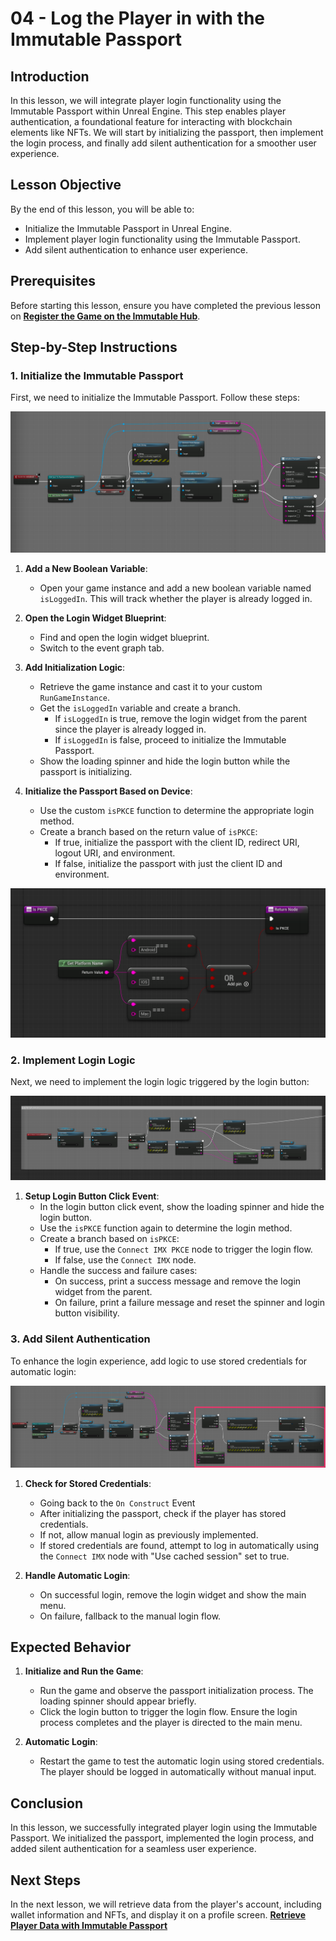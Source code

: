 # 04 - Log the Player in with the Immutable Passport

## Introduction

In this lesson, we will integrate player login functionality using the Immutable Passport within Unreal Engine. This step enables player authentication, a foundational feature for interacting with blockchain elements like NFTs. We will start by initializing the passport, then implement the login process, and finally add silent authentication for a smoother user experience.

## Lesson Objective

By the end of this lesson, you will be able to:
- Initialize the Immutable Passport in Unreal Engine.
- Implement player login functionality using the Immutable Passport.
- Add silent authentication to enhance user experience.

## Prerequisites

Before starting this lesson, ensure you have completed the previous lesson on [**Register the Game on the Immutable Hub**](../03-register-the-game-on-the-immutable-hub/README.md).

## Step-by-Step Instructions

### 1. Initialize the Immutable Passport

First, we need to initialize the Immutable Passport. Follow these steps:

![Initialize Passport](./initializePassport.png)

1. **Add a New Boolean Variable**:
   - Open your game instance and add a new boolean variable named `isLoggedIn`. This will track whether the player is already logged in.

2. **Open the Login Widget Blueprint**:
   - Find and open the login widget blueprint.
   - Switch to the event graph tab.

3. **Add Initialization Logic**:
   - Retrieve the game instance and cast it to your custom `RunGameInstance`.
   - Get the `isLoggedIn` variable and create a branch.
     - If `isLoggedIn` is true, remove the login widget from the parent since the player is already logged in.
     - If `isLoggedIn` is false, proceed to initialize the Immutable Passport.
   - Show the loading spinner and hide the login button while the passport is initializing.

4. **Initialize the Passport Based on Device**:
   - Use the custom `isPKCE` function to determine the appropriate login method.
   - Create a branch based on the return value of `isPKCE`:
     - If true, initialize the passport with the client ID, redirect URI, logout URI, and environment.
     - If false, initialize the passport with just the client ID and environment.

![Is PKCE Function](./isPKCE.png)


### 2. Implement Login Logic

Next, we need to implement the login logic triggered by the login button:

![Implement Login Logic](./clickLoginBlueprint.png)

1. **Setup Login Button Click Event**:
   - In the login button click event, show the loading spinner and hide the login button.
   - Use the `isPKCE` function again to determine the login method.
   - Create a branch based on `isPKCE`:
     - If true, use the `Connect IMX PKCE` node to trigger the login flow.
     - If false, use the `Connect IMX` node.
   - Handle the success and failure cases:
     - On success, print a success message and remove the login widget from the parent.
     - On failure, print a failure message and reset the spinner and login button visibility.

### 3. Add Silent Authentication

To enhance the login experience, add logic to use stored credentials for automatic login:

![Silent Auth](./highlightSilentAuth.png)

1. **Check for Stored Credentials**:
   - Going back to the `On Construct` Event
   - After initializing the passport, check if the player has stored credentials.
   - If not, allow manual login as previously implemented.
   - If stored credentials are found, attempt to log in automatically using the `Connect IMX` node with "Use cached session" set to true.

2. **Handle Automatic Login**:
   - On successful login, remove the login widget and show the main menu.
   - On failure, fallback to the manual login flow.

## Expected Behavior

1. **Initialize and Run the Game**:
   - Run the game and observe the passport initialization process. The loading spinner should appear briefly.
   - Click the login button to trigger the login flow. Ensure the login process completes and the player is directed to the main menu.

2. **Automatic Login**:
   - Restart the game to test the automatic login using stored credentials. The player should be logged in automatically without manual input.

## Conclusion

In this lesson, we successfully integrated player login using the Immutable Passport. We initialized the passport, implemented the login process, and added silent authentication for a seamless user experience.

## Next Steps

In the next lesson, we will retrieve data from the player's account, including wallet information and NFTs, and display it on a profile screen. [**Retrieve Player Data with Immutable Passport**](../05-retrieve-player-data-with-immutable-passport/README.md)
